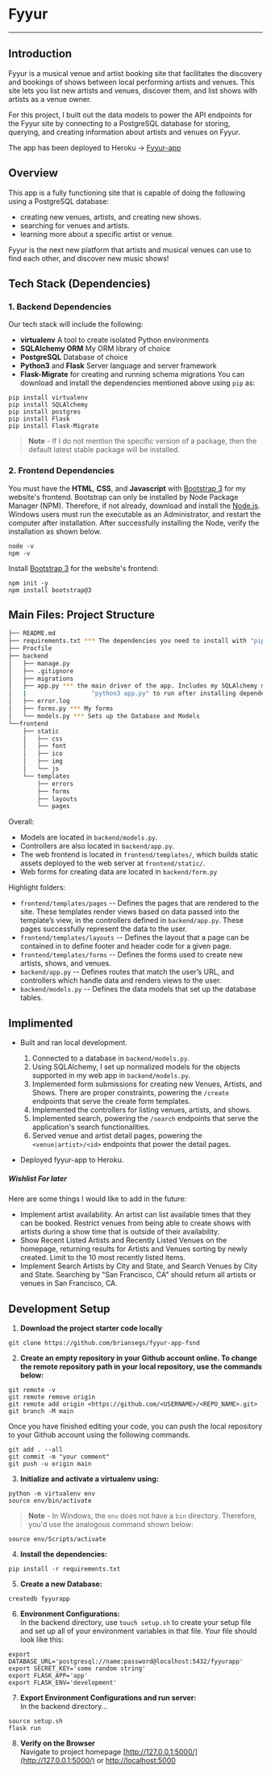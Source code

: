 # Fyyur
-----

## Introduction

Fyyur is a musical venue and artist booking site that facilitates the discovery and bookings of shows between local performing artists and venues. This site lets you list new artists and venues, discover them, and list shows with artists as a venue owner.

For this project, I built out the data models to power the API endpoints for the Fyyur site by connecting to a PostgreSQL database for storing, querying, and creating information about artists and venues on Fyyur.

The app has been deployed to Heroku -> [Fyyur-app](https://fyyur-app-fsnd.herokuapp.com/)

## Overview

This app is a fully functioning site that is capable of doing the following using a PostgreSQL database:

* creating new venues, artists, and creating new shows.
* searching for venues and artists.
* learning more about a specific artist or venue.

Fyyur is the next new platform that artists and musical venues can use to find each other, and discover new music shows!

## Tech Stack (Dependencies)

### 1. Backend Dependencies
Our tech stack will include the following:
 * **virtualenv** A tool to create isolated Python environments
 * **SQLAlchemy ORM** My ORM library of choice
 * **PostgreSQL** Database of choice
 * **Python3** and **Flask** Server language and server framework
 * **Flask-Migrate** for creating and running schema migrations
You can download and install the dependencies mentioned above using `pip` as:
```
pip install virtualenv
pip install SQLAlchemy
pip install postgres
pip install Flask
pip install Flask-Migrate
```
> **Note** - If I do not mention the specific version of a package, then the default latest stable package will be installed.

### 2. Frontend Dependencies
You must have the **HTML**, **CSS**, and **Javascript** with [Bootstrap 3](https://getbootstrap.com/docs/3.4/customize/) for my website's frontend. Bootstrap can only be installed by Node Package Manager (NPM). Therefore, if not already, download and install the [Node.js](https://nodejs.org/en/download/). Windows users must run the executable as an Administrator, and restart the computer after installation. After successfully installing the Node, verify the installation as shown below.
```
node -v
npm -v
```
Install [Bootstrap 3](https://getbootstrap.com/docs/3.3/getting-started/) for the website's frontend:
```
npm init -y
npm install bootstrap@3
```


## Main Files: Project Structure

  ```sh
  ├── README.md
  ├── requirements.txt *** The dependencies you need to install with "pip3 install -r requirements.txt"
  ├── Procfile
  ├── backend
  │   ├── manage.py
  │   ├── .gitignore
  │   ├── migrations
  │   ├── app.py *** the main driver of the app. Includes my SQLAlchemy models.
  │   |                  "python3 app.py" to run after installing dependences.
  │   ├── error.log
  │   ├── forms.py *** My forms
  │   └── models.py *** Sets up the Database and Models
  └──frontend
      ├── static
      │   ├── css
      │   ├── font
      │   ├── ico
      │   ├── img
      │   └── js
      └── templates
          ├── errors
          ├── forms
          ├── layouts
          └── pages
  ```

Overall:
* Models are located in `backend/models.py`.
* Controllers are also located in `backend/app.py`.
* The web frontend is located in `frontend/templates/`, which builds static assets deployed to the web server at `frontend/static/`.
* Web forms for creating data are located in `backend/form.py`


Highlight folders:
* `frontend/templates/pages` -- Defines the pages that are rendered to the site. These templates render views based on data passed into the template’s view, in the controllers defined in `backend/app.py`. These pages successfully represent the data to the user.
* `frontend/templates/layouts` -- Defines the layout that a page can be contained in to define footer and header code for a given page.
* `frontend/templates/forms` -- Defines the forms used to create new artists, shows, and venues.
* `backend/app.py` -- Defines routes that match the user’s URL, and controllers which handle data and renders views to the user.
* `backend/models.py` -- Defines the data models that set up the database tables.


Implimented
-----

* Built and ran local development.

  1. Connected to a database in `backend/models.py`.
  2. Using SQLAlchemy, I set up normalized models for the objects supported in my web app in `backend/models.py`.
  3. Implemented form submissions for creating new Venues, Artists, and Shows. There are proper constraints, powering the `/create` endpoints that serve the create form templates.
  4. Implemented the controllers for listing venues, artists, and shows.
  5. Implemented search, powering the `/search` endpoints that serve the application's search functionalities.
  6. Served venue and artist detail pages, powering the `<venue|artist>/<id>` endpoints that power the detail pages.

* Deployed fyyur-app to Heroku.


##### Wishlist For later

Here are some things I would like to add in the future:

*  Implement artist availability. An artist can list available times that they can be booked. Restrict venues from being able to create shows with artists during a show time that is outside of their availability.
* Show Recent Listed Artists and Recently Listed Venues on the homepage, returning results for Artists and Venues sorting by newly created. Limit to the 10 most recently listed items.
* Implement Search Artists by City and State, and Search Venues by City and State. Searching by "San Francisco, CA" should return all artists or venues in San Francisco, CA.


## Development Setup
1. **Download the project starter code locally**
```
git clone https://github.com/briansegs/fyyur-app-fsnd
```

2. **Create an empty repository in your Github account online. To change the remote repository path in your local repository, use the commands below:**
```
git remote -v
git remote remove origin
git remote add origin <https://github.com/<USERNAME>/<REPO_NAME>.git>
git branch -M main
```
Once you have finished editing your code, you can push the local repository to your Github account using the following commands.
```
git add . --all
git commit -m "your comment"
git push -u origin main
```

3. **Initialize and activate a virtualenv using:**
```
python -m virtualenv env
source env/bin/activate
```
>**Note** - In Windows, the `env` does not have a `bin` directory. Therefore, you'd use the analogous command shown below:
```
source env/Scripts/activate
```

4. **Install the dependencies:**
```
pip install -r requirements.txt
```

5. **Create a new Database:**
```
createdb fyyurapp
```

6. **Environment Configurations:**<br>
In the backend directory, use `touch setup.sh` to create your setup file and set up all of your environment variables in that file.
Your file should look like this:
```
export DATABASE_URL='postgresql://name:password@localhost:5432/fyyurapp'
export SECRET_KEY='some random string'
export FLASK_APP='app'
export FLASK_ENV='development'
```

7. **Export Environment Configurations and run server:**<br>
In the backend directory...
```
source setup.sh
flask run
```

8. **Verify on the Browser**<br>
Navigate to project homepage [http://127.0.0.1:5000/](http://127.0.0.1:5000/) or [http://localhost:5000](http://localhost:5000)

